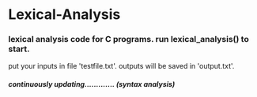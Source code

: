 # Lexical-Analysis
### lexical analysis code for C programs. run lexical_analysis() to start.
put your inputs in file 'testfile.txt'.
outputs will be saved in 'output.txt'.

##### continuously updating............. (syntax analysis)  

